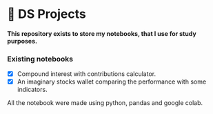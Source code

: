 # 🎲 DS Projects

<h4> This repository exists to store my notebooks, that I use for study purposes.</h4>

### Existing notebooks

- [x] Compound interest with contributions calculator.
- [x] An imaginary stocks wallet comparing the performance with some indicators.

All the notebook were made using python, pandas and google colab.
